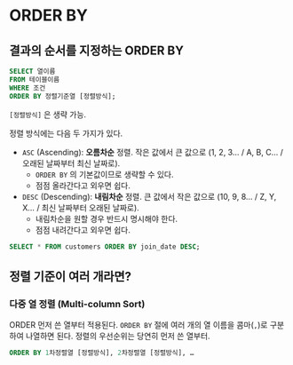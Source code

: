 # ORDER BY

## 결과의 순서를 지정하는 ORDER BY

```sql
SELECT 열이름
FROM 테이블이름
WHERE 조건
ORDER BY 정렬기준열 [정렬방식];
```

`[정렬방식]` 은 생략 가능.

정렬 방식에는 다음 두 가지가 있다.
- `ASC` (Ascending): **오름차순** 정렬. 작은 값에서 큰 값으로 (1, 2, 3… / A, B, C… / 오래된 날짜부터 최신 날짜로).
	- `ORDER BY` 의 기본값이므로 생략할 수 있다.
	- 점점 올라간다고 외우면 쉽다.
- `DESC` (Descending): **내림차순** 정렬. 큰 값에서 작은 값으로 (10, 9, 8… / Z, Y, X… / 최신 날짜부터 오래된 날짜로).
	- 내림차순을 원할 경우 반드시 명시해야 한다.
	- 점점 내려간다고 외우면 쉽다.

```sql
SELECT * FROM customers ORDER BY join_date DESC;
```

## 정렬 기준이 여러 개라면?

### 다중 열 정렬 (Multi-column Sort)

ORDER 먼저 쓴 열부터 적용된다.
`ORDER BY` 절에 여러 개의 열 이름을 콤마(`,`)로 구분하여 나열하면 된다. 정렬의 우선순위는 당연히 먼저 쓴 열부터.

```sql
ORDER BY 1차정렬열 [정렬방식], 2차정렬열 [정렬방식], …
```
